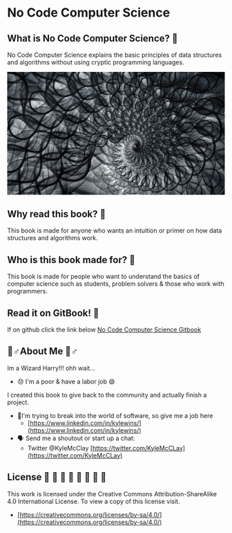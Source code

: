 # No Code Computer Science

## What is No Code Computer Science? 🎰 

No Code Computer Science explains the basic principles of data structures and algorithms without using cryptic programming languages.

![Down the Rabbit Hole](.gitbook/assets/pexels-frank-cone-3573555.jpg)

## Why read this book? 🤯 

This book is made for anyone who wants an intuition or primer on how data structures and algorithms work.

## Who is this book made for? 🌱 

This book is made for people who want to understand the basics of computer science such as students, problem solvers & those who work with programmers.

## Read it on GitBook! 🤟 

If on github click the link below [No Code Computer Science Gitbook](https://ksmcclay.gitbook.io/no-code-computer-science/)

## 🧙♂About Me 🧙♂ 

Im a Wizard Harry!!! ohh wait...

* 😞 I'm a poor & have a labor job 😄 

I created this book to give back to the community and actually finish a project. 

* 🤑I'm trying to break into the world of software, so give me a job here
  * [https://www.linkedin.com/in/kylewins/](https://www.linkedin.com/in/kylewins/)
* 🗣 Send me a shoutout or start up a chat: 
  * Twitter @KyleMcClay [https://twitter.com/KyleMcCLay](https://twitter.com/KyleMcCLay)

## License 📃 📃 📃 📃 📃 📃 📃 📃

This work is licensed under the Creative Commons Attribution-ShareAlike 4.0 International License. To view a copy of this license visit. 

* [https://creativecommons.org/licenses/by-sa/4.0/](https://creativecommons.org/licenses/by-sa/4.0/)

